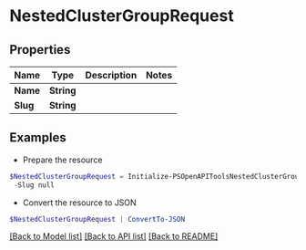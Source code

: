 # NestedClusterGroupRequest
## Properties

Name | Type | Description | Notes
------------ | ------------- | ------------- | -------------
**Name** | **String** |  | 
**Slug** | **String** |  | 

## Examples

- Prepare the resource
```powershell
$NestedClusterGroupRequest = Initialize-PSOpenAPIToolsNestedClusterGroupRequest  -Name null `
 -Slug null
```

- Convert the resource to JSON
```powershell
$NestedClusterGroupRequest | ConvertTo-JSON
```

[[Back to Model list]](../README.md#documentation-for-models) [[Back to API list]](../README.md#documentation-for-api-endpoints) [[Back to README]](../README.md)

